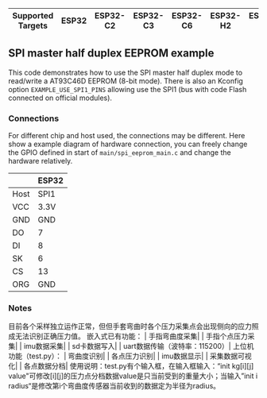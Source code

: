| Supported Targets | ESP32 | ESP32-C2 | ESP32-C3 | ESP32-C6 | ESP32-H2 | ESP32-P4 | ESP32-S2 | ESP32-S3 |
| ----------------- | ----- | -------- | -------- | -------- | -------- | -------- | -------- | -------- |

## SPI master half duplex EEPROM example

 This code demonstrates how to use the SPI master half duplex mode to read/write a AT93C46D
 EEPROM (8-bit mode). There is also an Kconfig option `EXAMPLE_USE_SPI1_PINS` allowing use the
 SPI1 (bus with code Flash connected on official modules).

### Connections

For different chip and host used, the connections may be different. Here show a example diagram of hardware connection, you can freely change the GPIO defined in start of `main/spi_eeprom_main.c` and change the hardware relatively.

|      | ESP32 |
| ---- | ----- |
| Host | SPI1  |
| VCC  | 3.3V  |
| GND  | GND   |
| DO   | 7     |
| DI   | 8     |
| SK   | 6     |
| CS   | 13    |
| ORG  | GND   |

### Notes
目前各个采样独立运作正常，但但手套弯曲时各个压力采集点会出现侧向的应力照成无法识别正确压力值。
嵌入式已有功能：
| 手指弯曲度采集| 
| 手指个点压力采集| 
| imu数据采集| 
| sd卡数据写入| 
| uart数据传输（波特率：115200）| 
上位机功能（test.py）：
| 弯曲度识别| 
| 各点压力识别| 
| imu数据显示| 
| 采集数据可视化| 
| 各点数据分档| 
使用说明：test.py有个输入框，在输入框输入：“init kg[i][j] value"可修改[i][j]的压力点分档数据value是只当前受到的重量大小；当输入”init i radius“是修改第i个弯曲度传感器当前收到的数据定为半径为radius。
    